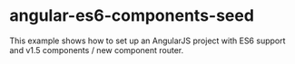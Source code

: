 # angular-es6-components-seed
This example shows how to set up an AngularJS project with ES6 support and v1.5 components / new component router.
